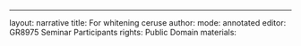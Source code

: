 ---
layout: narrative
title: For whitening ceruse
author:
mode: annotated
editor: GR8975 Seminar Participants
rights: Public Domain
materials: 